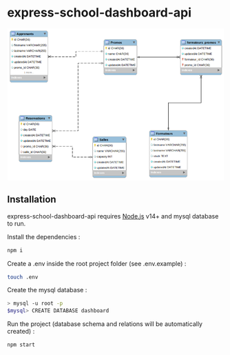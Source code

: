 # express-school-dashboard-api

![Alt text](./MPDDashboard.png?raw=true "MPD dashboard")

## Installation

express-school-dashboard-api requires [Node.js](https://nodejs.org/) v14+ and mysql database to run.

Install the dependencies :
```sh
npm i
```

Create a .env inside the root project folder (see .env.example) :
```sh
touch .env
```

Create the mysql database :
```sh
> mysql -u root -p
$mysql> CREATE DATABASE dashboard
```

Run the project (database schema and relations will be automatically created) :
```sh
npm start
```

